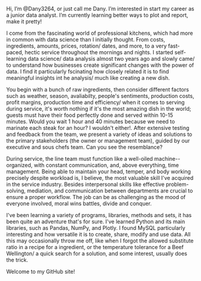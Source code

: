Hi, I’m @Dany3264, or just call me Dany.
I’m interested in start my career as a junior data analyst.
I’m currently learning better ways to plot and report, make it pretty!

I come from the fascinating world of professional kitchens, which had more in common with data science than I initially thought. 
From costs, ingredients, amounts, prices, rotation/
dates, and more, to a very fast-paced, hectic service throughout the mornings and nights. I started self-learning data science/ data analysis almost two years ago and slowly came/
to understand how businesses create significant changes with the power of data. I find it particularly fscinating how closely related it is to find meaningful insights int he analysis/
much like creating a new dish.

You begin with a bunch of raw ingredients, then consider different factors such as weather, season, avaliabilty, people's sentiments, production costs, profit margins, production time and efficiency/
when it comes to serving during service, it's worth nothing if it's the most amazing dish in the world; guests must have their food perfectly done and served within 10-15 minutes.
Would you wait 1 hour and 40 minutes because we need to marinate each steak for an hour? I wouldn't either!.
After extensive testing and feedback from the team, we present a variety of ideas and solutions to the primary stakeholders (the owner or management team), guided by our executive and sous chefs team.
Can you see the resemblance?

During service, the line team must function like a well-oiled machine--organized, with constant communication, and, above everything, time management.
Being able to maintain your head, temper, and body working precisely despite workload is, I believe, the most valuable skill I've acquired in the service industry.
Besides interpersonal skills like effective problem-solving, mediation, and communication between departments are crucial to ensure a proper workflow.
The job can be as challenging as the mood of everyone involved, moral wins battles, divide and conquer.

I've been learning a variety of programs, libraries, methods and sets, it has been quite an adventure that's for sure.
I've learned Python and its main libraries, such as Pandas, NumPy, and Plotly. I found MySQL particularly interesting and how versatile it is to create, share, modify and use data.
All this may occasionally throw me off, like when I forgot the allowed substitute ratio in a recipe for a ingredient, or the temperature tolerance for a Beef Wellington/
a quick search for a solution, and some interest, usually does the trick.

Welcome to my GitHub site!

